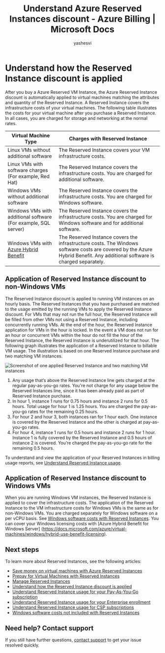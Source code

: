 ﻿---
title: Understand Azure Reserved Instances discount - Azure Billing | Microsoft Docs
description: Learn how Azure Reserved VM Instance discount is applied to running virtual machines. 
services: 'billing'
documentationcenter: ''
author: yashesvi
manager: yashar
editor: ''

ms.service: billing
ms.devlang: na
ms.topic: conceptual
ms.tgt_pltfrm: na
ms.workload: na
ms.date: 05/09/2018
ms.author: yashar
---
# Understand how the Reserved Instance discount is applied
After you buy a Azure Reserved VM Instance, the Azure Reserved Instance discount is automatically applied to virtual machines matching the attributes and quantity of the Reserved Instance. A Reserved Instance covers the infrastructure costs of your virtual machines. The following table illustrates the costs for your virtual machine after you purchase a Reserved Instance. In all cases, you are charged for storage and networking at the normal rates.

| Virtual Machine Type  | Charges with Reserved Instance |    
|-----------------------|--------------------------------------------|
|Linux VMs without additional software | The Reserved Instance covers your VM infrastructure costs.|
|Linux VMs with software charges (For example, Red Hat) | The Reserved Instance covers the infrastructure costs. You are charged for additional software.|
|Windows VMs without additional software |The Reserved Instance covers the infrastructure costs. You are charged for Windows software.|
|Windows VMs with additional software (For example, SQL server) | The Reserved Instance covers the infrastructure costs. You are charged for Windows software and for additional software.|
|Windows VMs with [Azure Hybrid Benefit](https://docs.microsoft.com/azure/virtual-machines/windows/hybrid-use-benefit-licensing) | The Reserved Instance covers the infrastructure costs. The Windows software costs are covered by the Azure Hybrid Benefit. Any additional software is charged separately.| 

## Application of Reserved Instance discount to non-Windows VMs
 The Reserved Instance discount is applied to running VM instances on an hourly basis. The Reserved Instances that you have purchased are matched to the usage emitted by the running VMs to apply the Reserved Instance discount. For VMs that may not run the full hour, the Reserved Instance will be filled from other VMs not using a Reserved Instance, including concurrently running VMs. At the end of the hour, the Reserved Instance application for VMs in the hour is locked. In the event a VM does not run for an hour or concurrent VMs within the hour do not fill the hour of the Reserved Instance, the Reserved Instance is underutilized for that hour. The following graph illustrates the application of a Reserved Instance to billable VM usage. The illustration is based on one Reserved Instance purchase and two matching VM instances.

![Screenshot of one applied Reserved Instance and two matching VM instances](media/billing-reserved-vm-instance-application/billing-reserved-vm-instance-application.png)

1.	Any usage that’s above the Reserved Instance line gets charged at the regular pay-as-you-go rates. You're not charge for any usage below the Reserved Instances line, since it has been already paid as part of Reserved Instance purchase.
2.	In hour 1, instance 1 runs for 0.75 hours and instance 2 runs for 0.5 hours. Total usage for hour 1 is 1.25 hours. You are charged the pay-as-you-go rates for the remaining 0.25 hours.
3.	For hour 2 and hour 3, both instances ran for 1 hour each. One instance is covered by the Reserved Instance and the other is charged at pay-as-you-go rates.
4.	For hour 4, instance 1 runs for 0.5 hours and instance 2 runs for 1 hour. Instance 1 is fully covered by the Reserved Instance and 0.5 hours of instance 2 is covered. You’re charged the pay-as-you-go rate for the remaining 0.5 hours.

To understand and view the application of your Reserved Instances in billing usage reports, see [Understand Reserved Instance usage](https://go.microsoft.com/fwlink/?linkid=862757).

## Application of Reserved Instance discount to Windows VMs
When you are running Windows VM instances, the Reserved Instance is applied to cover the infrastructure costs. The application of the Reserved Instance to the VM infrastructure costs for Windows VMs is the same as for non-Windows VMs. You are charged separately for Windows software on a per vCPU basis. See [Windows software costs with Reserved Instances](https://go.microsoft.com/fwlink/?linkid=862756). You can cover your Windows licensing costs with [Azure Hybrid Benefit for Windows Server] (https://docs.microsoft.com/azure/virtual-machines/windows/hybrid-use-benefit-licensing).

## Next steps
To learn more about Reserved Instances, see the following articles:

- [Save money on virtual machines with Azure Reserved Instances](billing-save-compute-costs-reservations.md)
- [Prepay for Virtual Machines with Reserved Instances](../virtual-machines/windows/prepay-reserved-vm-instances.md)
- [Manage Reserved Instances](billing-manage-reserved-vm-instance.md)
- [Understand how the Reserved Instance discount is applied](billing-understand-vm-reservation-charges.md)
- [Understand Reserved Instance usage for your Pay-As-You-Go subscription](billing-understand-reserved-instance-usage.md)
- [Understand Reserved Instance usage for your Enterprise enrollment](billing-understand-reserved-instance-usage-ea.md)
- [Understand Reserved Instance usage for CSP subscriptions](https://docs.microsoft.com/partner-center/azure-reservations)
- [Windows software costs not included with Reserved Instances](billing-reserved-instance-windows-software-costs.md)


## Need help? Contact support

If you still have further questions, [contact support](https://portal.azure.com/?#blade/Microsoft_Azure_Support/HelpAndSupportBlade) to get your issue resolved quickly.
